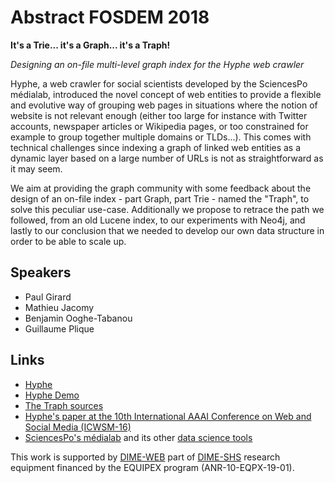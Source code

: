 # Abstract FOSDEM 2018

**It's a Trie... it's a Graph... it's a Traph!**

*Designing an on-file multi-level graph index for the Hyphe web crawler*

Hyphe, a web crawler for social scientists developed by the SciencesPo médialab, introduced the novel concept of web entities to provide a flexible and evolutive way of grouping web pages in situations where the notion of website is not relevant enough (either too large for instance with Twitter accounts, newspaper articles or Wikipedia pages, or too constrained for example to group together multiple domains or TLDs...). This comes with technical challenges since indexing a graph of linked web entities as a dynamic layer based on a large number of URLs is not as straightforward as it may seem.

We aim at providing the graph community with some feedback about the design of an on-file index - part Graph, part Trie - named the "Traph", to solve this peculiar use-case. Additionally we propose to retrace the path we followed, from an old Lucene index, to our experiments with Neo4j, and lastly to our conclusion that we needed to develop our own data structure in order to be able to scale up.

## Speakers

* Paul Girard
* Mathieu Jacomy
* Benjamin Ooghe-Tabanou
* Guillaume Plique

## Links

* [Hyphe](http://hyphe.medialab.sciences-po.fr)
* [Hyphe Demo](http://hyphe.medialab.sciences-po.fr/demo/)
* [The Traph sources](https://github.com/medialab/hyphe-traph)
* [Hyphe's paper at the 10th International AAAI Conference on Web and Social Media (ICWSM-16)](https://www.aaai.org/ocs/index.php/ICWSM/ICWSM16/paper/download/13051/12797)
* [SciencesPo's médialab](http://www.medialab.sciences-po.fr/) and its other [data science tools](tools.medialab.sciences-po.fr)

This work is supported by [DIME-WEB](http://dimeweb.dime-shs.sciences-po.fr/) part of [DIME-SHS](http://www.sciencespo.fr/dime-shs/) research equipment financed by the EQUIPEX program (ANR-10-EQPX-19-01).

